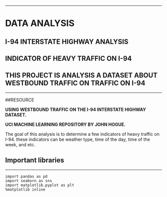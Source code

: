 ----
# DATA ANALYSIS


## I-94 INTERSTATE HIGHWAY ANALYSIS
## INDICATOR OF HEAVY TRAFFIC ON I-94


## THIS PROJECT IS ANALYSIS A DATASET ABOUT WESTBOUND TRAFFIC ON TRAFFIC ON I-94
----

##RESOURCE

**USING WESTBOUND TRAFFIC ON THE I-94 INTERSTATE HIGHWAY DATASET.**

**UCI MACHINE LEARNING REPOSITORY BY JOHN HOGUE.**


The goal of this analysis is to determine a few indicators of heavy traffic on I-94.
these indicators can be weather type, time of the day, time of the week, and etc.


## Important libraries
----

```
import pandas as pd
import seaborn as sns
import matplotlib.pyplot as plt
%matplotlib inline
```